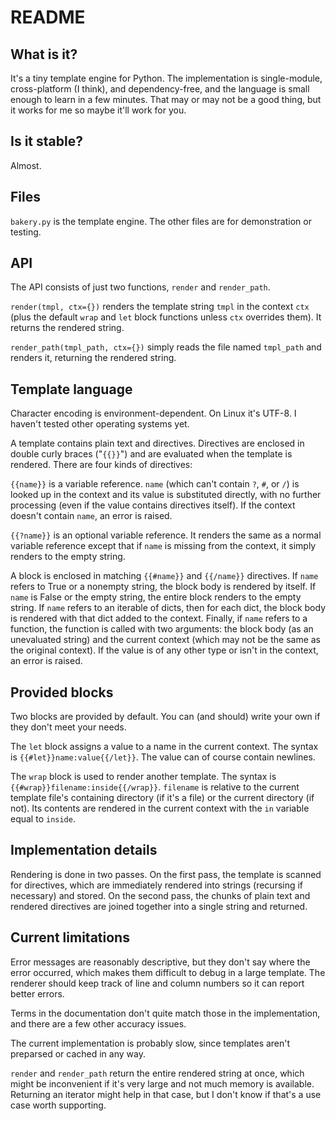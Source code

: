 # README

## What is it?

It's a tiny template engine for Python. The implementation is single-module,
cross-platform (I think), and dependency-free, and the language is small enough
to learn in a few minutes. That may or may not be a good thing, but it works
for me so maybe it'll work for you.

## Is it stable?

Almost.

## Files

`bakery.py` is the template engine. The other files are for demonstration or
testing.

## API

The API consists of just two functions, `render` and `render_path`.

`render(tmpl, ctx={})` renders the template string `tmpl` in the context `ctx`
(plus the default `wrap` and `let` block functions unless `ctx` overrides
them). It returns the rendered string.

`render_path(tmpl_path, ctx={})` simply reads the file named `tmpl_path` and renders
it, returning the rendered string.

## Template language

Character encoding is environment-dependent. On Linux it's UTF-8. I haven't
tested other operating systems yet.

A template contains plain text and directives. Directives are enclosed in
double curly braces ("`{{}}`") and are evaluated when the template is rendered.
There are four kinds of directives:

`{{name}}` is a variable reference. `name` (which can't contain `?`, `#`, or
`/`) is looked up in the context and its value is substituted directly, with no
further processing (even if the value contains directives itself). If the
context doesn't contain `name`, an error is raised.

`{{?name}}` is an optional variable reference. It renders the same as a
normal variable reference except that if `name` is missing from the context, it
simply renders to the empty string.

A block is enclosed in matching `{{#name}}` and `{{/name}}` directives. If
`name` refers to True or a nonempty string, the block body is rendered by
itself. If `name` is False or the empty string, the entire block renders to the
empty string.  If `name` refers to an iterable of dicts, then for each dict,
the block body is rendered with that dict added to the context. Finally, if
`name` refers to a function, the function is called with two arguments: the
block body (as an unevaluated string) and the current context (which may not be
the same as the original context). If the value is of any other type or isn't
in the context, an error is raised.

## Provided blocks

Two blocks are provided by default. You can (and should) write your own if they
don't meet your needs.

The `let` block assigns a value to a name in the current context. The syntax is
`{{#let}}name:value{{/let}}`. The value can of course contain newlines.

The `wrap` block is used to render another template.  The syntax is
`{{#wrap}}filename:inside{{/wrap}}`. `filename` is relative to the current
template file's containing directory (if it's a file) or the current directory
(if not).  Its contents are rendered in the current context with  the `in`
variable equal to `inside`.

## Implementation details

Rendering is done in two passes. On the first pass, the template is scanned for
directives, which are immediately rendered into strings (recursing if
necessary) and stored. On the second pass, the chunks of plain text and
rendered directives are joined together into a single string and returned.

## Current limitations

Error messages are reasonably descriptive, but they don't say where the error
occurred, which makes them difficult to debug in a large template. The renderer
should keep track of line and column numbers so it can report better errors.

Terms in the documentation don't quite match those in the implementation, and
there are a few other accuracy issues.

The current implementation is probably slow, since templates aren't
preparsed or cached in any way.

`render` and `render_path` return the entire rendered string at once, which
might be inconvenient if it's very large and not much memory is available.
Returning an iterator might help in that case, but I don't know if that's a use
case worth supporting.
